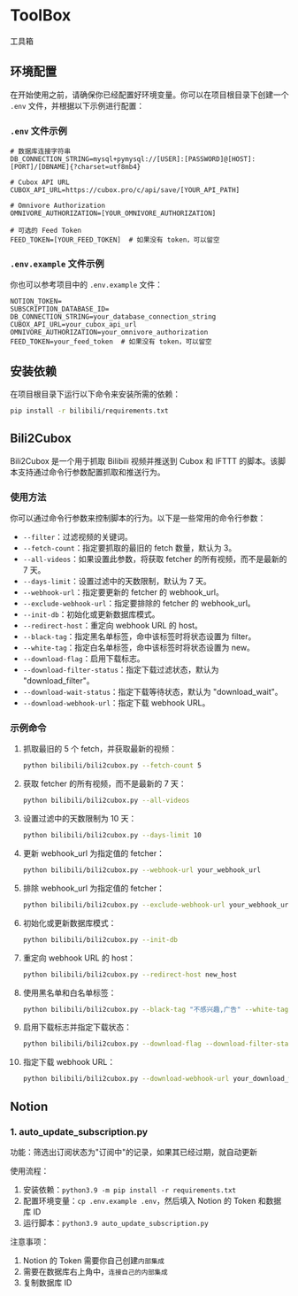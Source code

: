 # ToolBox

工具箱

## 环境配置

在开始使用之前，请确保你已经配置好环境变量。你可以在项目根目录下创建一个 `.env` 文件，并根据以下示例进行配置：

### `.env` 文件示例

```plaintext:bilibili/.env
# 数据库连接字符串
DB_CONNECTION_STRING=mysql+pymysql://[USER]:[PASSWORD]@[HOST]:[PORT]/[DBNAME]{?charset=utf8mb4}

# Cubox API URL
CUBOX_API_URL=https://cubox.pro/c/api/save/[YOUR_API_PATH]

# Omnivore Authorization
OMNIVORE_AUTHORIZATION=[YOUR_OMNIVORE_AUTHORIZATION]

# 可选的 Feed Token
FEED_TOKEN=[YOUR_FEED_TOKEN]  # 如果没有 token，可以留空
```

### `.env.example` 文件示例

你也可以参考项目中的 `.env.example` 文件：

```plaintext:notion/.env.example
NOTION_TOKEN=
SUBSCRIPTION_DATABASE_ID=
DB_CONNECTION_STRING=your_database_connection_string
CUBOX_API_URL=your_cubox_api_url
OMNIVORE_AUTHORIZATION=your_omnivore_authorization
FEED_TOKEN=your_feed_token  # 如果没有 token，可以留空
```

## 安装依赖

在项目根目录下运行以下命令来安装所需的依赖：

```bash
pip install -r bilibili/requirements.txt
```

## Bili2Cubox

Bili2Cubox 是一个用于抓取 Bilibili 视频并推送到 Cubox 和 IFTTT 的脚本。该脚本支持通过命令行参数配置抓取和推送行为。

### 使用方法

你可以通过命令行参数来控制脚本的行为。以下是一些常用的命令行参数：

- `--filter`：过滤视频的关键词。
- `--fetch-count`：指定要抓取的最旧的 fetch 数量，默认为 3。
- `--all-videos`：如果设置此参数，将获取 fetcher 的所有视频，而不是最新的 7 天。
- `--days-limit`：设置过滤中的天数限制，默认为 7 天。
- `--webhook-url`：指定要更新的 fetcher 的 webhook_url。
- `--exclude-webhook-url`：指定要排除的 fetcher 的 webhook_url。
- `--init-db`：初始化或更新数据库模式。
- `--redirect-host`：重定向 webhook URL 的 host。
- `--black-tag`：指定黑名单标签，命中该标签时将状态设置为 filter。
- `--white-tag`：指定白名单标签，命中该标签时将状态设置为 new。
- `--download-flag`：启用下载标志。
- `--download-filter-status`：指定下载过滤状态，默认为 "download_filter"。
- `--download-wait-status`：指定下载等待状态，默认为 "download_wait"。
- `--download-webhook-url`：指定下载 webhook URL。

### 示例命令

1. 抓取最旧的 5 个 fetch，并获取最新的视频：

    ```bash
    python bilibili/bili2cubox.py --fetch-count 5
    ```

2. 获取 fetcher 的所有视频，而不是最新的 7 天：

    ```bash
    python bilibili/bili2cubox.py --all-videos
    ```

3. 设置过滤中的天数限制为 10 天：

    ```bash
    python bilibili/bili2cubox.py --days-limit 10
    ```

4. 更新 webhook_url 为指定值的 fetcher：

    ```bash
    python bilibili/bili2cubox.py --webhook-url your_webhook_url
    ```

5. 排除 webhook_url 为指定值的 fetcher：

    ```bash
    python bilibili/bili2cubox.py --exclude-webhook-url your_webhook_url
    ```

6. 初始化或更新数据库模式：

    ```bash
    python bilibili/bili2cubox.py --init-db
    ```

7. 重定向 webhook URL 的 host：

    ```bash
    python bilibili/bili2cubox.py --redirect-host new_host
    ```

8. 使用黑名单和白名单标签：

    ```bash
    python bilibili/bili2cubox.py --black-tag "不感兴趣,广告" --white-tag "重要,收藏"
    ```

9. 启用下载标志并指定下载状态：

    ```bash
    python bilibili/bili2cubox.py --download-flag --download-filter-status "video_filter" --download-wait-status "video_pass"
    ```

10. 指定下载 webhook URL：

    ```bash
    python bilibili/bili2cubox.py --download-webhook-url your_download_webhook_url
    ```

## Notion

### 1. auto_update_subscription.py

功能：筛选出订阅状态为"订阅中"的记录，如果其已经过期，就自动更新

使用流程：

1. 安装依赖：`python3.9 -m pip install -r requirements.txt`
2. 配置环境变量：`cp .env.example .env`，然后填入 Notion 的 Token 和数据库 ID
3. 运行脚本：`python3.9 auto_update_subscription.py`

注意事项：

1. Notion 的 Token 需要你自己创建`内部集成`
2. 需要在数据库右上角中，`连接自己的内部集成`
3. 复制数据库 ID

